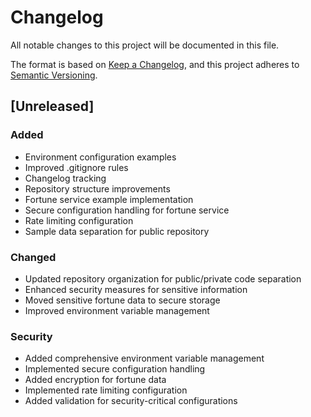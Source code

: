 # Changelog

All notable changes to this project will be documented in this file.

The format is based on [Keep a Changelog](https://keepachangelog.com/en/1.0.0/),
and this project adheres to [Semantic Versioning](https://semver.org/spec/v2.0.0.html).

## [Unreleased]

### Added
- Environment configuration examples
- Improved .gitignore rules
- Changelog tracking
- Repository structure improvements
- Fortune service example implementation
- Secure configuration handling for fortune service
- Rate limiting configuration
- Sample data separation for public repository

### Changed
- Updated repository organization for public/private code separation
- Enhanced security measures for sensitive information
- Moved sensitive fortune data to secure storage
- Improved environment variable management

### Security
- Added comprehensive environment variable management
- Implemented secure configuration handling
- Added encryption for fortune data
- Implemented rate limiting configuration
- Added validation for security-critical configurations 